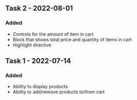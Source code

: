 ## Task 2 - 2022-08-01

### Added

- Controls for the amount of item in cart
- Block that shows total price and quantity of items in cart
- Highlight directive

## Task 1 - 2022-07-14

### Added

- Ability to display products
- Ability to add/remove products to/from cart
